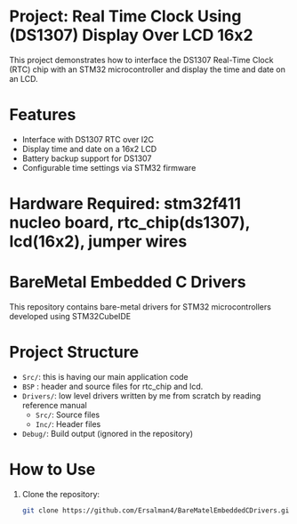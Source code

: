 # Project: Real Time Clock Using (DS1307) Display Over LCD 16x2
This project demonstrates how to interface the DS1307 Real-Time Clock (RTC) chip with 
an STM32 microcontroller and display the time and date on an LCD.

# Features
- Interface with DS1307 RTC over I2C
- Display time and date on a 16x2 LCD
- Battery backup support for DS1307
- Configurable time settings via STM32 firmware
  
# Hardware Required: stm32f411 nucleo board, rtc_chip(ds1307), lcd(16x2), jumper wires 

# BareMetal Embedded C Drivers

This repository contains bare-metal drivers for STM32 microcontrollers developed using STM32CubeIDE 

# Project Structure
- `Src/`: this is having our main application code 
- `BSP` : header and source files for rtc_chip and lcd.
- `Drivers/`: low level drivers written by me from scratch by reading reference manual 
  - `Src/`: Source files
  - `Inc/`: Header files
- `Debug/`: Build output (ignored in the repository)

# How to Use
1. Clone the repository:
   ```bash
   git clone https://github.com/Ersalman4/BareMatelEmbeddedCDrivers.git
